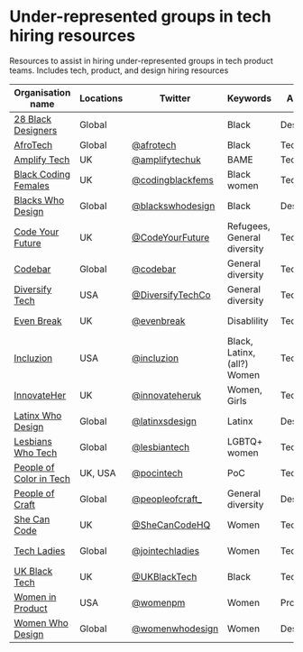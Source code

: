 # Under-represented groups in tech hiring resources

Resources to assist in hiring under-represented groups in tech product teams. Includes tech, product, and design hiring resources

| Organisation name                                            | Locations | Twitter                                                 | Keywords                    | Area    | Type      | Notes |
| ------------------------------------------------------------ | --------- | ------------------------------------------------------- | --------------------------- | ------- | --------- | ----- |
| [28 Black Designers](http://www.28blacks.com/)               | Global    |                                                         | Black                       | Design  | Directory |       |
| [AfroTech](https://afrotech.com/)                            | Global    | [@afrotech](https://twitter.com/afrotech)               | Black                       | Tech    | General   |       |
| [Amplify Tech](https://www.amplifytech.uk/)                  | UK        | [@amplifytechuk](https://twitter.com/amplifytechuk)     | BAME                        | Tech    | Directory |       |
| [Black Coding Females](https://linktr.ee/codingblackfemales) | UK        | [@codingblackfems](https://twitter.com/codingblackfems) | Black women                 | Tech    | Job board |       |
| [Blacks Who Design](https://blackswho.design/)               | Global    | [@blackswhodesign](https://twitter.com/blackswhodesign) | Black                       | Design  | Directory |       |
| [Code Your Future](https://codeyourfuture.io/)               | UK        | [@CodeYourFuture](https://twitter.com/CodeYourFuture)   | Refugees, General diversity | Tech    | Job board |       |
| [Codebar](https://codebar.io/jobs)                           | Global    | [@codebar](https://twitter.com/codebar)                 | General diversity           | Tech    | Job board |       |
| [Diversify Tech](https://www.diversifytech.co)               | USA       | [@DiversifyTechCo](https://twitter.com/DiversifyTechCo) | General diversity           | Tech    | Job board |       |
| [Even Break](https://www.evenbreak.co.uk/en)                 | UK        | [@evenbreak](https://twitter.com/evenbreak)             | Disablility                 | Tech    | Job board |       |
| [Incluzion](https://incluzion.co/)                           | USA       | [@incluzion](https://twitter.com/incluzion)             | Black, Latinx, (all?) Women | Tech    | Job board |       |
| [InnovateHer](https://innovateher.co.uk/)                    | UK        | [@innovateheruk](https://twitter.com/innovateheruk)     | Women, Girls                | Tech    | Job board |       |
| [Latinx Who Design](https://latinxswhodesign.com/)           | Global    | [@latinxsdesign](https://twitter.com/latinxsdesign)     | Latinx                      | Design  | Directory |       |
| [Lesbians Who Tech](https://lesbianswhotech.org/)            | Global    | [@lesbiantech](https://twitter.com/lesbiantech)         | LGBTQ+ women                | Tech    | Job board |       |
| [People of Color in Tech](https://peopleofcolorintech.com/)  | UK, USA   | [@pocintech](https://twitter.com/pocintech)             | PoC                         | Tech    | Job board |       |
| [People of Craft](https://peopleofcraft.com/)                | Global    | [@peopleofcraft\_](https://twitter.com/PeopleOfCraft)   | General diversity           | Design  | Directory |       |
| [She Can Code](https://jobs.shecancode.io/)                  | UK        | [@SheCanCodeHQ](https://twitter.com/SheCanCodeHQ)       | Women                       | Tech    | Job board |       |
| [Tech Ladies](https://www.hiretechladies.com/)               | Global    | [@jointechladies](https://twitter.com/jointechladies)   | Women                       | Tech    | Job board |       |
| [UK Black Tech](https://ukblacktech.com/job-board/)          | UK        | [@UKBlackTech](https://twitter.com/UKBlackTech)         | Black                       | Tech    | Job board |       |
| [Women in Product](https://www.womenpm.org/)                 | USA       | [@womenpm](https://twitter.com/womenpm)                 | Women                       | Product | Job board |       |
| [Women Who Design](https://womenwho.design/)                 | Global    | [@womenwhodesign](https://twitter.com/womenwhodesign)   | Women                       | Design  | Directory |       |
